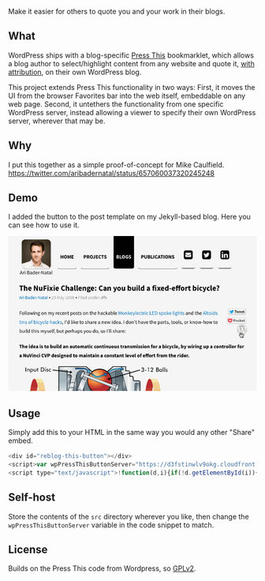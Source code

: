 
Make it easier for others to quote you and your work in their blogs.

## What

WordPress ships with a blog-specific [Press This](https://en.support.wordpress.com/press-this/) bookmarklet, which allows a blog author to select/highlight content from any website and quote it, [with attribution](http://wpandlegalstuff.com/press-this-and-copyright-infringement/), on their own WordPress blog. 

This project extends Press This functionality in two ways: First, it moves the UI from the browser Favorites bar into the web itself, embeddable on any web page. Second, it untethers the functionality from one specific WordPress server, instead allowing a viewer to specify their own WordPress server, wherever that may be. 

## Why

I put this together as a simple proof-of-concept for Mike Caulfield. https://twitter.com/aribadernatal/status/657060037320245248

## Demo

I added the button to the post template on my Jekyll-based blog. Here you can see how to use it. 

![](https://github.com/aribn/wp-pressthis-button/blob/master/wp-pressthis-button-demo.gif)

## Usage

Simply add this to your HTML in the same way you would any other "Share" embed.

```javascript
<div id="reblog-this-button"></div>
<script>var wpPressThisButtonServer="https://d3fstinwlv9okg.cloudfront.net";</script>
<script type="text/javascript">!function(d,i){if(!d.getElementById(i)){var j=d.createElement("script");j.id=i;j.src=wpPressThisButtonServer+"/wp-pressthis-button.js?v=1";var w=d.getElementById(i);d.body.appendChild(j);}}(document,"reblog-btn-js");</script>
```

## Self-host

Store the contents of the `src` directory wherever you like, then change the `wpPressThisButtonServer` variable in the code snippet to match.

## License

Builds on the Press This code from Wordpress, so [GPLv2](LICENSE).